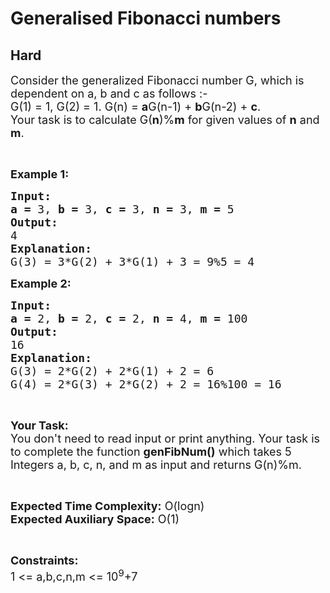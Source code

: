 # Generalised Fibonacci numbers
## Hard 
<div class="problem-statement">
                <p></p><p><span style="font-size:18px">Consider the generalized Fibonacci number G, which is dependent on a, b and c as follows :-<br>
G(1) = 1, G(2) = 1. G(n) = <strong>a</strong>G(n-1) + <strong>b</strong>G(n-2) + <strong>c</strong>.<br>
Your task is to calculate G(<strong>n</strong>)%<strong>m</strong> for given values of <strong>n</strong> and <strong>m</strong>.</span></p>

<p>&nbsp;</p>

<p><span style="font-size:18px"><strong>Example 1:</strong></span></p>

<pre><span style="font-size:18px"><strong>Input:</strong></span>
<span style="font-size:18px"><strong>a = </strong>3, <strong>b = </strong>3, <strong>c = </strong>3, <strong>n = </strong>3, <strong>m = </strong>5</span>
<span style="font-size:18px"><strong>Output:</strong></span>
<span style="font-size:18px">4</span>
<span style="font-size:18px"><strong>Explanation:</strong></span>
<span style="font-size:18px">G(3) = 3*G(2) + 3*G(1) + 3 = 9%5 = 4</span></pre>

<p><span style="font-size:18px"><strong>Example 2:</strong></span></p>

<pre><span style="font-size:18px"><strong>Input:</strong></span>
<span style="font-size:18px"><strong>a = </strong>2, <strong>b = </strong>2, <strong>c = </strong>2, <strong>n = </strong>4, <strong>m = </strong>100</span>
<span style="font-size:18px"><strong>Output:</strong></span>
<span style="font-size:18px">16</span>
<span style="font-size:18px"><strong>Explanation:</strong></span>
<span style="font-size:18px">G(3) = 2*G(2) + 2*G(1) + 2 = 6
G(4) = 2*G(3) + 2*G(2) + 2 = 16%100 = 16</span>
</pre>

<p>&nbsp;</p>

<p><span style="font-size:18px"><strong>Your Task:</strong><br>
You don't need to read input or print anything. Your task is to complete the function <strong>genFibNum()</strong> which takes 5 Integers a, b, c, n, and m as input and returns G(n)%m.</span></p>

<p>&nbsp;</p>

<p><span style="font-size:18px"><strong>Expected Time Complexity:</strong> O(logn)<br>
<strong>Expected Auxiliary Space:</strong> O(1)</span></p>

<p>&nbsp;</p>

<p><span style="font-size:18px"><strong>Constraints:</strong></span><br>
<span style="font-size:18px">1 &lt;= a,b,c,n,m &lt;= 10<sup>9</sup>+7</span></p>
 <p></p>
            </div>